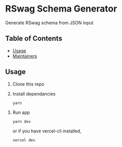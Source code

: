 # RSwag Schema Generator

Generate RSwag schema from JSON input

## Table of Contents

- [Usage](#usage)
- [Maintainers](#maintainers)

## Usage

1. Clone this repo

1. Install dependancies

   ```
   yarn
   ```

1. Run app

   ```
   yarn dev
   ```

   or if you have vercel-cli installed,

   ```
   vercel dev
   ```
